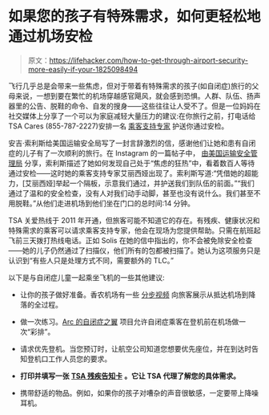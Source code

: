 # 如果您的孩子有特殊需求，如何更轻松地通过机场安检

> 原文：<https://lifehacker.com/how-to-get-through-airport-security-more-easily-if-your-1825098494>

飞行几乎总是会带来一些焦虑，但对于带着有特殊需求的孩子(如自闭症)旅行的父母来说，一想到要在繁忙的机场穿越感官飓风，就会感到恐惧。人群、队伍、扬声器里的公告、脱鞋的命令、自发的搜身——这些往往让人受不了。但是一位妈妈在社交媒体上分享了一个可以为家庭减轻大量压力的建议:在你旅行之前，打电话给 TSA Cares (855-787-2227)安排一名 [乘客支持专家](https://www.tsa.gov/travel/passenger-support) 护送你通过安检。



安吉·索利斯给美国运输安全局写了一封言辞激烈的信，感谢他们让她和患有自闭症的儿子有了一次顺利的旅行。在 Instagram 的一篇帖子中， [由美国运输安全管理局](https://www.instagram.com/p/BhMV3nOnZ4v/) 分享，索利斯描述了她如何发现自己处于“焦虑的狂热”中，看着数百人等待通过安检——这时她的乘客支持专家艾丽西娅出现了。索利斯写道:“凭借她的超能力，[艾丽西娅]举起一个隔板，示意我们通过，并护送我们到队伍的前面。”“我们通过了温和的安全检查，没有人对我们动手动脚，甚至也没有说什么。我们甚至不用脱鞋。”从他们走进机场到他们坐在门口的总时间:14 分钟。

TSA 关爱热线于 2011 年开通，但旅客可能不知道它的存在。有残疾、健康状况和特殊需求的乘客可以请求乘客支持专家，他会在现场为您提供帮助。只需在航班起飞前三天拨打热线电话。正如 Solis 在她的信中指出的，你不会被免除安全检查——她的儿子仍然通过了扫描仪，他们所有的包都被扫描了。她认为这项服务只是认识到“有些人只是处理方式不同，需要额外的 TLC。”

以下是与自闭症儿童一起乘坐飞机的一些其他建议:

*   让你的孩子做好准备。香农机场有一些 [分步视频](http://www.shannonairport.ie/gns/passengers/prepare/autismandspecialneeds.aspx) 向旅客展示从抵达机场到降落的全过程。

*   做一次练习。[Arc 的自闭症之翼](https://www.thearc.org/wingsforautism) 项目允许自闭症乘客在登机前在机场做一次“彩排”。
*   请求优先登机。当您预订时，让航空公司知道您想要优先座位，并在到达时告知登机口工作人员您的要求。
*   **打印并填写一张** [**TSA 残疾告知卡**](https://www.tsa.gov/sites/default/files/disability_notification_card_508.pdf) **。它让 TSA 代理了解您的具体需求。**
*   携带舒适的物品。例如，如果你的孩子对嘈杂的声音很敏感，一定要带上降噪耳机。